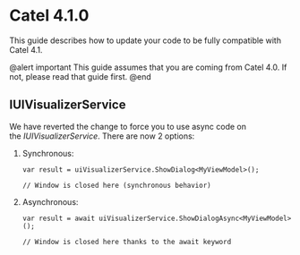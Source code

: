 # Catel 4.1.0

This guide describes how to update your code to be fully compatible with Catel 4.1.

@alert important
This guide assumes that you are coming from Catel 4.0. If not, please read that guide first.
@end

## IUIVisualizerService

We have reverted the change to force you to use async code on the *IUIVisualizerService*. There are now 2 options:

1.  Synchronous:

    ```
    var result = uiVisualizerService.ShowDialog<MyViewModel>();
     
    // Window is closed here (synchronous behavior)
    ```

2.  Asynchronous:

    ```
    var result = await uiVisualizerService.ShowDialogAsync<MyViewModel>();
     
    // Window is closed here thanks to the await keyword
    ```

 

